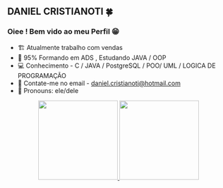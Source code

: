## DANIEL CRISTIANOTI 🍀
### Oiee ! Bem vido ao meu Perfil 😁

- 🏗️ Atualmente trabalho com vendas
- 🌱 95% Formando em ADS , Estudando JAVA / OOP 
- 💻 Conhecimento - C / JAVA / PostgreSQL / POO/ UML / LOGICA DE PROGRAMAÇÃO 
- 📩 Contate-me no email - daniel.cristianoti@hotmail.com
- 🙂 Pronouns: ele/dele


    
    
<div align="center">
  <a href="https://github.com/daniel.dc">
  <a href="https://github.com/daniel.dc](https://www.linkedin.com/in/daniel-cristianoti">
  <img height="180em" src="https://github-readme-stats.vercel.app/api?username=dc-daniel&show_icons=false&theme=&include_all_commits=true&count_private=true"/>
  <img height="180em" src="https://github-readme-stats.vercel.app/api/top-langs/?username=dc-daniel&layout=compact&langs_count=7&theme=dracula"/>
</div>
